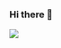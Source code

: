 ### Hi there 👋

<!--
**vanilson/vanilson** is a ✨ _special_ ✨ repository because its `README.md` (this file) appears on your GitHub profile.

Here are some ideas to get you started:

- 🔭 I’m currently working on ...
- 🌱 I’m currently learning ...
- 👯 I’m looking to collaborate on ...
- 🤔 I’m looking for help with ...
- 💬 Ask me about ...
- 📫 How to reach me: ...
- 😄 Pronouns: ...
- ⚡ Fun fact: ...


## Statistics -->
<img src="https://github-readme-stats.vercel.app/api?username=vanilson&theme=light&count_private=true&hide=stars,prs,issues,contribs&show_icons=true&include_all_commits">
